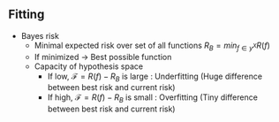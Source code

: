 ## Fitting
- Bayes risk
	- Minimal expected risk over set of all functions $R_B = min_{f\in y^X} R(f)$
	- If minimized -> Best possible function
	- Capacity of hypothesis space 
		- If low, $\mathscr{F}  = R(f) - R_B$ is large : Underfitting (Huge difference between best risk and current risk)
		- If high, $\mathscr{F}  = R(f) - R_B$ is small : Overfitting (Tiny difference between best risk and current risk)